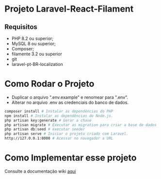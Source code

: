 # Projeto Laravel-React-Filament
## Requisitos

* PHP 8.2 ou superior;
* MySQL 8 ou superior;
* Composer;
* filamente 3.2 ou superior
* git
* laravel-pt-BR-localization

# Como Rodar o Projeto

* Duplicar o arquivo ".env.example" e renomear para ".env".
* Alterar no arquivo .env as credenciais do banco de dados.
```sh
composer install # Instalar as dependências do PHP
npm install # Instalar as dependências do Node.js.
php artisan key:generate # Gerar a chave
php artisan migrate # Executar as migration para criar a base de dados e as tabelas.
php artisan db:seed # executar seeder
php artisan serve # Iniciar o projeto criado com Laravel.
http://127.0.0.1:8000 # Acessar no navegador a URL
```
# Como Implementar esse projeto
Consulte a documentação wiki [aqui](https://github.com/mazera3/Laravel-React-Filament/wiki)